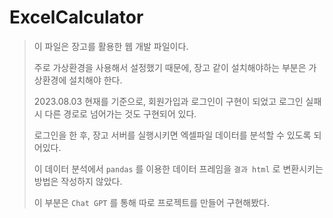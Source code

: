 # ExcelCalculator

> 이 파일은 장고를 활용한 웹 개발 파일이다.
>
> 주로 가상환경을 사용해서 설정했기 때문에, 장고 같이 설치해야하는 부분은 가상환경에 설치해야 한다.
>
> 2023.08.03 현재를 기준으로, 회원가입과 로그인이 구현이 되었고 로그인 실패시 다른 경로로 넘어가는 것도 구현되어 있다.
>
> 로그인을 한 후, 장고 서버를 실행시키면 엑셀파일 데이터를 분석할 수 있도록 되어있다.
>
> 이 데이터 분석에서 `pandas` 를 이용한 데이터 프레임을 `결과 html` 로 변환시키는 방법은 작성하지 않았다.
>
> 이 부분은 `Chat GPT` 를 통해 따로 프로젝트를 만들어 구현해봤다.

